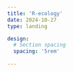 ```yaml
---
title: 'R-ecology'
date: 2024-10-27
type: landing

design:
  # Section spacing
  spacing: '5rem'
  
---
```

